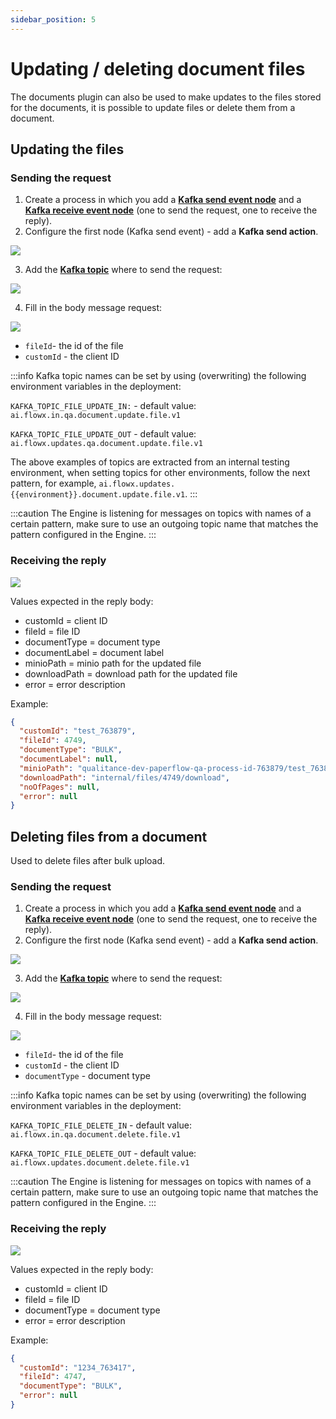 ```yaml
---
sidebar_position: 5
---
```


# Updating / deleting document files

The documents plugin can also be used to make updates to the files stored for the documents, it is possible to update files or delete them from a document.

## Updating the files

### Sending the request

1. Create a process in which you add a [**Kafka send event node**](../../../../../building-blocks/node/message-send-received-task-node.md#configuring-a-message-send-task-node) and a [**Kafka receive event node**](../../../../../building-blocks/node/message-send-received-task-node.md#configuring-a-message-receive-task-node) (one to send the request, one to receive the reply).
2. Configure the first node (Kafka send event) - add a **Kafka send action**.

![](https://s3.eu-west-1.amazonaws.com/docx.flowx.ai/2.12/doc_update_params.png)

3. Add the [**Kafka topic**](../../../plugins-setup-guide/documents-plugin-setup/documents-plugin-setup.md#kafka-configuration) where to send the request:

![](https://s3.eu-west-1.amazonaws.com/docx.flowx.ai/2.12/doc_update_topic.png)

4. Fill in the body message request:

![](https://s3.eu-west-1.amazonaws.com/docx.flowx.ai/2.12/doc_update_body.png)

* `fileId`- the id of the file 
* `customId` - the client ID

:::info
Kafka topic names can be set by using (overwriting) the following environment variables in the deployment:

`KAFKA_TOPIC_FILE_UPDATE_IN:` - default value: `ai.flowx.in.qa.document.update.file.v1`

`KAFKA_TOPIC_FILE_UPDATE_OUT` - default value: `ai.flowx.updates.qa.document.update.file.v1`

The above examples of topics are extracted from an internal testing environment, when setting topics for other environments, follow the next pattern, for example, `ai.flowx.updates.{{environment}}.document.update.file.v1`.
:::

:::caution
The Engine is listening for messages on topics with names of a certain pattern, make sure to use an outgoing topic name that matches the pattern configured in the Engine.
:::

### Receiving the reply

![](https://s3.eu-west-1.amazonaws.com/docx.flowx.ai/2.12/doc_update_ceva.png)

Values expected in the reply body:

* customId = client ID
* fileId = file ID
* documentType = document type
* documentLabel = document label
* minioPath = minio path for the updated file
* downloadPath = download path for the updated file
* error = error description

Example:

```json
{
  "customId": "test_763879",
  "fileId": 4749,
  "documentType": "BULK",
  "documentLabel": null,
  "minioPath": "qualitance-dev-paperflow-qa-process-id-763879/test_763879/4749_BULK.pdf",
  "downloadPath": "internal/files/4749/download",
  "noOfPages": null,
  "error": null
}
```

## Deleting files from a document

Used to delete files after bulk upload.

### Sending the request

1. Create a process in which you add a [**Kafka send event node**](../../../../../building-blocks/node/message-send-received-task-node.md#configuring-a-message-send-task-node) and a [**Kafka receive event node**](../../../../../building-blocks/node/message-send-received-task-node.md#configuring-a-message-receive-task-node) (one to send the request, one to receive the reply).
2. Configure the first node (Kafka send event) - add a **Kafka send action**.

![](https://s3.eu-west-1.amazonaws.com/docx.flowx.ai/2.12/doc_delete_general.png)

3. Add the [**Kafka topic**](../../../plugins-setup-guide/documents-plugin-setup/documents-plugin-setup.md#kafka-configuration) where to send the request:

![](https://s3.eu-west-1.amazonaws.com/docx.flowx.ai/2.12/doc_delete_topic.png)

4. Fill in the body message request:

![](https://s3.eu-west-1.amazonaws.com/docx.flowx.ai/2.12/delete_doc_body.png)

* `fileId`- the id of the file 
* `customId` - the client ID
* `documentType` - document type

:::info
Kafka topic names can be set by using (overwriting) the following environment variables in the deployment:

`KAFKA_TOPIC_FILE_DELETE_IN` - default value: `ai.flowx.in.qa.document.delete.file.v1`

`KAFKA_TOPIC_FILE_DELETE_OUT` - default value: `ai.flowx.updates.document.delete.file.v1`


:::caution
The Engine is listening for messages on topics with names of a certain pattern, make sure to use an outgoing topic name that matches the pattern configured in the Engine.
:::

### Receiving the reply

![](https://s3.eu-west-1.amazonaws.com/docx.flowx.ai/2.12/delete_doc_reply.png)

Values expected in the reply body:

* customId = client ID
* fileId = file ID
* documentType = document type
* error = error description

Example:

```json
{
  "customId": "1234_763417",
  "fileId": 4747,
  "documentType": "BULK",
  "error": null
}
```